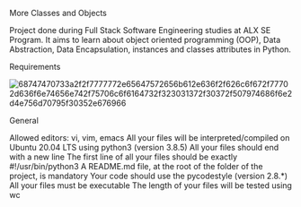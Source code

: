 More Classes and Objects


Project done during Full Stack Software Engineering studies at ALX SE Program. It aims to learn about object oriented programming (OOP), Data Abstraction, Data Encapsulation, instances and classes attributes in Python.



Requirements

![68747470733a2f2f7777772e65647572656b612e636f2f626c6f672f77702d636f6e74656e742f75706c6f6164732f323031372f30372f507974686f6e2d4e756d70795f30352e676966](https://user-images.githubusercontent.com/99334158/175935338-78bdd79f-0622-473b-8390-018dcf821fb8.gif)


General


Allowed editors: vi, vim, emacs
All your files will be interpreted/compiled on Ubuntu 20.04 LTS using python3 (version 3.8.5)
All your files should end with a new line
The first line of all your files should be exactly #!/usr/bin/python3
A README.md file, at the root of the folder of the project, is mandatory
Your code should use the pycodestyle (version 2.8.*)
All your files must be executable
The length of your files will be tested using wc
